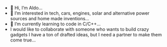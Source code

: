 - 👋 Hi, I’m Aldo...
- 👀 I’m interested in tech, cars, engines, solar and alternative power sources and home made inventions...
- 🌱 I’m currently learning to code in C/C++...
- I would like to collaborate with someone who wants to build crazy gadgets I have a ton of drafted ideas, but I need a partner to make them come true...


<!---
alman600/alman600 is a ✨ special ✨ repository because its `README.md` (this file) appears on your GitHub profile.
You can click the Preview link to take a look at your changes.
--->
